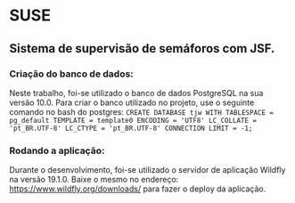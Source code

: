 # SUSE 
## Sistema de supervisão de semáforos com JSF.

### Criação do banco de dados:
Neste trabalho, foi-se utilizado o banco de dados PostgreSQL na sua versão 10.0. Para criar o banco utilizado no projeto, use o seguinte comando no bash do postgres:
`CREATE DATABASE tjw WITH TABLESPACE = pg_default TEMPLATE = template0 ENCODING = 'UTF8' LC_COLLATE = 'pt_BR.UTF-8' LC_CTYPE = 'pt_BR.UTF-8' CONNECTION LIMIT = -1;`

### Rodando a aplicação:
Durante o desenvolvimento, foi-se utilizado o servidor de aplicação Wildfly na versão 19.1.0. Baixe o mesmo no endereço: https://www.wildfly.org/downloads/ para fazer o deploy da aplicação.
